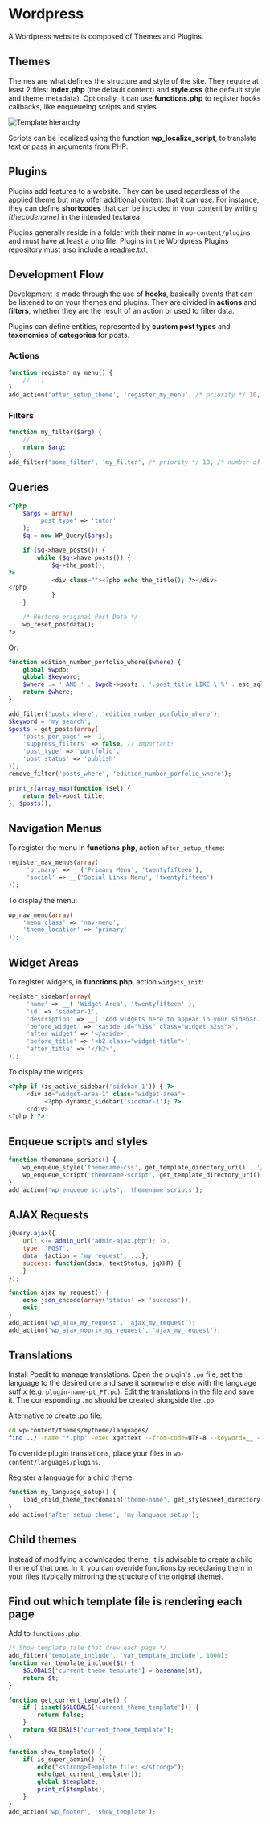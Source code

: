 # Wordpress

A Wordpress website is composed of Themes and Plugins.


## Themes

Themes are what defines the structure and style of the site.
They require at least 2 files: **index.php** (the default content) and **style.css** (the default style and theme metadata).
Optionally, it can use **functions.php** to register hooks callbacks, like enqueueing scripts and styles.

![Template hierarchy](https://developer.wordpress.org/files/2014/10/wp-hierarchy.png)

Scripts can be localized using the function **wp_localize_script**, to translate text or pass in arguments from PHP.


## Plugins

Plugins add features to a website.
They can be used regardless of the applied theme but may offer additional content that it can use.
For instance, they can define **shortcodes** that can be included in your content by writing *[thecodename]* in
the intended textarea.

Plugins generally reside in a folder with their name in `wp-content/plugins` and must have at least a php file.
Plugins in the Wordpress Plugins repository must also include a [readme.txt](https://wordpress.org/plugins/developers/).


## Development Flow

Development is made through the use of **hooks**, basically events that can be listened to on your themes and plugins.
They are divided in **actions** and **filters**, whether they are the result of an action or used to filter data.

Plugins can define entities, represented by **custom post types** and **taxonomies** of **categories** for posts.

### Actions
```php
function register_my_menu() {
    // ...
}
add_action('after_setup_theme', 'register_my_menu', /* priority */ 10, /* number of arguments */ 1);
```

### Filters
```php
function my_filter($arg) {
    // ...
    return $arg;
}
add_filter('some_filter', 'my_filter', /* priority */ 10, /* number of arguments */ 1);
```

## Queries

```php
<?php
    $args = array(
        'post_type' => 'tutor'
    );
    $q = new WP_Query($args);

    if ($q->have_posts()) {
        while ($q->have_posts()) {
            $q->the_post();
?>
            <div class=""><?php echo the_title(); ?></div>
<?php
            }
    }

    /* Restore original Post Data */
    wp_reset_postdata();
?>
```

Or:

```php
function edition_number_porfolio_where($where) {
	global $wpdb;
	global $keyword;
	$where .= ' AND ' . $wpdb->posts . '.post_title LIKE \'%' . esc_sql(like_escape($keyword)) . '%\'';
	return $where;
}

add_filter('posts_where', 'edition_number_porfolio_where');
$keyword = 'my search';
$posts = get_posts(array(
	'posts_per_page' => -1,
	'suppress_filters' => false, // important!
	'post_type' => 'portfolio',
	'post_status' => 'publish'
));
remove_filter('posts_where', 'edition_number_porfolio_where');

print_r(array_map(function ($el) {
	return $el->post_title;
}, $posts));
```


## Navigation Menus

To register the menu in **functions.php**, action `after_setup_theme`:
```php
register_nav_menus(array(
     'primary' => __('Primary Menu', 'twentyfifteen'),
     'social' => __('Social Links Menu', 'twentyfifteen')
));
```

To display the menu:
```php
wp_nav_menu(array(
    'menu_class' => 'nav-menu',
    'theme_location' => 'primary'
));
```

## Widget Areas

To register widgets, in **functions.php**, action `widgets_init`:
```php
register_sidebar(array(
     'name' => __( 'Widget Area', 'twentyfifteen' ),
     'id' => 'sidebar-1',
     'description' => __( 'Add widgets here to appear in your sidebar.', 'twentyfifteen' ),
     'before_widget' => '<aside id="%1$s" class="widget %2$s">',
     'after_widget' => '</aside>',
     'before_title' => '<h2 class="widget-title">',
     'after_title' => '</h2>',
));
```

To display the widgets:
```php
<?php if (is_active_sidebar('sidebar-1')) { ?>
     <div id="widget-area-1" class="widget-area">
          <?php dynamic_sidebar('sidebar-1'); ?>
     </div>
<?php } ?>
```

## Enqueue scripts and styles

```php
function themename_scripts() {
    wp_enqueue_style('themename-css', get_template_directory_uri() . '/css/style.css', array(), '20180101');
    wp_enqueue_script('themename-script', get_template_directory_uri() . '/js/script.js', array('jquery'), '20180101', true);
}
add_action('wp_enqueue_scripts', 'themename_scripts');
```

## AJAX Requests

```javascript
jQuery.ajax({
    url: <?= admin_url("admin-ajax.php"); ?>,
    type: 'POST',
    data: {action = 'my_request', ...},
    success: function(data, textStatus, jqXHR) {
    }
});
```

```php
function ajax_my_request() {
    echo json_encode(array('status' => 'success'));
    exit;
}
add_action('wp_ajax_my_request', 'ajax_my_request');
add_action('wp_ajax_nopriv_my_request', 'ajax_my_request');
```

## Translations

Install Poedit to manage translations. Open the plugin's `.po` file, set the language to the desired one and save it somewhere else with the language suffix (e.g. `plugin-name-pt_PT.po`). Edit the translations in the file and save it. The corresponding `.mo` should be created alongside the `.po`.

Alternative to create .po file:
```bash
cd wp-content/themes/mytheme/languages/
find ../ -name '*.php' -exec xgettext --from-code=UTF-8 --keyword=__ --keyword=_e -o en_US.po '{}' ';'
```

To override plugin translations, place your files in `wp-content/languages/plugins`.

Register a language for a child theme:
```php
function my_language_setup() {
	load_child_theme_textdomain('theme-name', get_stylesheet_directory() . '/languages');
}
add_action('after_setup_theme', 'my_language_setup');
```

## Child themes

Instead of modifying a downloaded theme, it is advisable to create a child theme of that one. In it, you can
override functions by redeclaring them in your files (typically mirroring the structure of the original theme).

## Find out which template file is rendering each page

Add to `functions.php`:
```php
/* Show template file that drew each page */
add_filter('template_include', 'var_template_include', 1000);
function var_template_include($t) {
	$GLOBALS['current_theme_template'] = basename($t);
	return $t;
}

function get_current_template() {
	if (!isset($GLOBALS['current_theme_template'])) {
		return false;
	}
	return $GLOBALS['current_theme_template'];
}

function show_template() {
    if( is_super_admin() ){
		echo("<strong>Template file: </strong>");
		echo(get_current_template());
		global $template;
		print_r($template);
	}
}
add_action('wp_footer', 'show_template');
```
